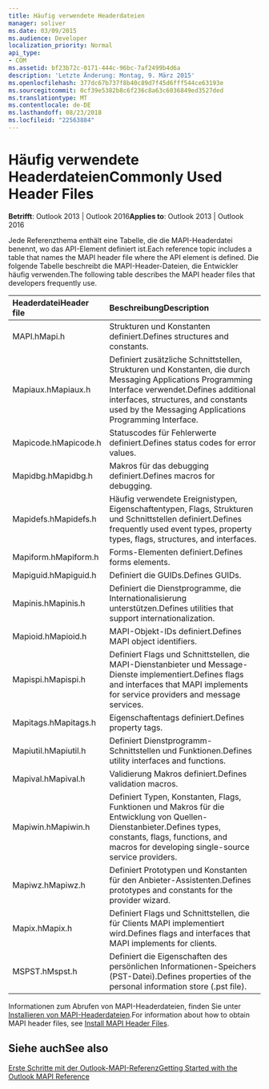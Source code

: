 ```yaml
---
title: Häufig verwendete Headerdateien
manager: soliver
ms.date: 03/09/2015
ms.audience: Developer
localization_priority: Normal
api_type:
- COM
ms.assetid: bf23b72c-0171-444c-96bc-7af2499b4d6a
description: 'Letzte Änderung: Montag, 9. März 2015'
ms.openlocfilehash: 377dc67b737f8b40c89d7f45d6fff544ce63193e
ms.sourcegitcommit: 0cf39e5382b8c6f236c8a63c6036849ed3527ded
ms.translationtype: MT
ms.contentlocale: de-DE
ms.lasthandoff: 08/23/2018
ms.locfileid: "22563884"
---
```

# <a name="commonly-used-header-files"></a><span data-ttu-id="a3d6a-103">Häufig verwendete Headerdateien</span><span class="sxs-lookup"><span data-stu-id="a3d6a-103">Commonly Used Header Files</span></span>

  
  
<span data-ttu-id="a3d6a-104">**Betrifft**: Outlook 2013 | Outlook 2016</span><span class="sxs-lookup"><span data-stu-id="a3d6a-104">**Applies to**: Outlook 2013 | Outlook 2016</span></span> 
  
<span data-ttu-id="a3d6a-105">Jede Referenzthema enthält eine Tabelle, die die MAPI-Headerdatei benennt, wo das API-Element definiert ist.</span><span class="sxs-lookup"><span data-stu-id="a3d6a-105">Each reference topic includes a table that names the MAPI header file where the API element is defined.</span></span> <span data-ttu-id="a3d6a-106">Die folgende Tabelle beschreibt die MAPI-Header-Dateien, die Entwickler häufig verwenden.</span><span class="sxs-lookup"><span data-stu-id="a3d6a-106">The following table describes the MAPI header files that developers frequently use.</span></span>
  
|<span data-ttu-id="a3d6a-107">**Headerdatei**</span><span class="sxs-lookup"><span data-stu-id="a3d6a-107">**Header file**</span></span>|<span data-ttu-id="a3d6a-108">**Beschreibung**</span><span class="sxs-lookup"><span data-stu-id="a3d6a-108">**Description**</span></span>|
|:-----|:-----|
|<span data-ttu-id="a3d6a-109">MAPI.h</span><span class="sxs-lookup"><span data-stu-id="a3d6a-109">Mapi.h</span></span>  <br/> |<span data-ttu-id="a3d6a-110">Strukturen und Konstanten definiert.</span><span class="sxs-lookup"><span data-stu-id="a3d6a-110">Defines structures and constants.</span></span>  <br/> |
|<span data-ttu-id="a3d6a-111">Mapiaux.h</span><span class="sxs-lookup"><span data-stu-id="a3d6a-111">Mapiaux.h</span></span>  <br/> |<span data-ttu-id="a3d6a-112">Definiert zusätzliche Schnittstellen, Strukturen und Konstanten, die durch Messaging Applications Programming Interface verwendet.</span><span class="sxs-lookup"><span data-stu-id="a3d6a-112">Defines additional interfaces, structures, and constants used by the Messaging Applications Programming Interface.</span></span>  <br/> |
|<span data-ttu-id="a3d6a-113">Mapicode.h</span><span class="sxs-lookup"><span data-stu-id="a3d6a-113">Mapicode.h</span></span>  <br/> |<span data-ttu-id="a3d6a-114">Statuscodes für Fehlerwerte definiert.</span><span class="sxs-lookup"><span data-stu-id="a3d6a-114">Defines status codes for error values.</span></span>  <br/> |
|<span data-ttu-id="a3d6a-115">Mapidbg.h</span><span class="sxs-lookup"><span data-stu-id="a3d6a-115">Mapidbg.h</span></span>  <br/> |<span data-ttu-id="a3d6a-116">Makros für das debugging definiert.</span><span class="sxs-lookup"><span data-stu-id="a3d6a-116">Defines macros for debugging.</span></span>  <br/> |
|<span data-ttu-id="a3d6a-117">Mapidefs.h</span><span class="sxs-lookup"><span data-stu-id="a3d6a-117">Mapidefs.h</span></span>  <br/> |<span data-ttu-id="a3d6a-118">Häufig verwendete Ereignistypen, Eigenschaftentypen, Flags, Strukturen und Schnittstellen definiert.</span><span class="sxs-lookup"><span data-stu-id="a3d6a-118">Defines frequently used event types, property types, flags, structures, and interfaces.</span></span>  <br/> |
|<span data-ttu-id="a3d6a-119">Mapiform.h</span><span class="sxs-lookup"><span data-stu-id="a3d6a-119">Mapiform.h</span></span>  <br/> |<span data-ttu-id="a3d6a-120">Forms-Elementen definiert.</span><span class="sxs-lookup"><span data-stu-id="a3d6a-120">Defines forms elements.</span></span>  <br/> |
|<span data-ttu-id="a3d6a-121">Mapiguid.h</span><span class="sxs-lookup"><span data-stu-id="a3d6a-121">Mapiguid.h</span></span>  <br/> |<span data-ttu-id="a3d6a-122">Definiert die GUIDs.</span><span class="sxs-lookup"><span data-stu-id="a3d6a-122">Defines GUIDs.</span></span>  <br/> |
|<span data-ttu-id="a3d6a-123">Mapinis.h</span><span class="sxs-lookup"><span data-stu-id="a3d6a-123">Mapinis.h</span></span>  <br/> |<span data-ttu-id="a3d6a-124">Definiert die Dienstprogramme, die Internationalisierung unterstützen.</span><span class="sxs-lookup"><span data-stu-id="a3d6a-124">Defines utilities that support internationalization.</span></span>  <br/> |
|<span data-ttu-id="a3d6a-125">Mapioid.h</span><span class="sxs-lookup"><span data-stu-id="a3d6a-125">Mapioid.h</span></span>  <br/> |<span data-ttu-id="a3d6a-126">MAPI-Objekt-IDs definiert.</span><span class="sxs-lookup"><span data-stu-id="a3d6a-126">Defines MAPI object identifiers.</span></span>  <br/> |
|<span data-ttu-id="a3d6a-127">Mapispi.h</span><span class="sxs-lookup"><span data-stu-id="a3d6a-127">Mapispi.h</span></span>  <br/> |<span data-ttu-id="a3d6a-128">Definiert Flags und Schnittstellen, die MAPI-Dienstanbieter und Message-Dienste implementiert.</span><span class="sxs-lookup"><span data-stu-id="a3d6a-128">Defines flags and interfaces that MAPI implements for service providers and message services.</span></span>  <br/> |
|<span data-ttu-id="a3d6a-129">Mapitags.h</span><span class="sxs-lookup"><span data-stu-id="a3d6a-129">Mapitags.h</span></span>  <br/> |<span data-ttu-id="a3d6a-130">Eigenschaftentags definiert.</span><span class="sxs-lookup"><span data-stu-id="a3d6a-130">Defines property tags.</span></span>  <br/> |
|<span data-ttu-id="a3d6a-131">Mapiutil.h</span><span class="sxs-lookup"><span data-stu-id="a3d6a-131">Mapiutil.h</span></span>  <br/> |<span data-ttu-id="a3d6a-132">Definiert Dienstprogramm-Schnittstellen und Funktionen.</span><span class="sxs-lookup"><span data-stu-id="a3d6a-132">Defines utility interfaces and functions.</span></span>  <br/> |
|<span data-ttu-id="a3d6a-133">Mapival.h</span><span class="sxs-lookup"><span data-stu-id="a3d6a-133">Mapival.h</span></span>  <br/> |<span data-ttu-id="a3d6a-134">Validierung Makros definiert.</span><span class="sxs-lookup"><span data-stu-id="a3d6a-134">Defines validation macros.</span></span>  <br/> |
|<span data-ttu-id="a3d6a-135">Mapiwin.h</span><span class="sxs-lookup"><span data-stu-id="a3d6a-135">Mapiwin.h</span></span>  <br/> |<span data-ttu-id="a3d6a-136">Definiert Typen, Konstanten, Flags, Funktionen und Makros für die Entwicklung von Quellen-Dienstanbieter.</span><span class="sxs-lookup"><span data-stu-id="a3d6a-136">Defines types, constants, flags, functions, and macros for developing single-source service providers.</span></span>  <br/> |
|<span data-ttu-id="a3d6a-137">Mapiwz.h</span><span class="sxs-lookup"><span data-stu-id="a3d6a-137">Mapiwz.h</span></span>  <br/> |<span data-ttu-id="a3d6a-138">Definiert Prototypen und Konstanten für den Anbieter-Assistenten.</span><span class="sxs-lookup"><span data-stu-id="a3d6a-138">Defines prototypes and constants for the provider wizard.</span></span>  <br/> |
|<span data-ttu-id="a3d6a-139">Mapix.h</span><span class="sxs-lookup"><span data-stu-id="a3d6a-139">Mapix.h</span></span>  <br/> |<span data-ttu-id="a3d6a-140">Definiert Flags und Schnittstellen, die für Clients MAPI implementiert wird.</span><span class="sxs-lookup"><span data-stu-id="a3d6a-140">Defines flags and interfaces that MAPI implements for clients.</span></span>  <br/> |
|<span data-ttu-id="a3d6a-141">MSPST.h</span><span class="sxs-lookup"><span data-stu-id="a3d6a-141">Mspst.h</span></span>  <br/> |<span data-ttu-id="a3d6a-142">Definiert die Eigenschaften des persönlichen Informationen-Speichers (PST-Datei).</span><span class="sxs-lookup"><span data-stu-id="a3d6a-142">Defines properties of the personal information store (.pst file).</span></span>  <br/> |
   
<span data-ttu-id="a3d6a-143">Informationen zum Abrufen von MAPI-Headerdateien, finden Sie unter [Installieren von MAPI-Headerdateien](how-to-install-mapi-header-files.md).</span><span class="sxs-lookup"><span data-stu-id="a3d6a-143">For information about how to obtain MAPI header files, see [Install MAPI Header Files](how-to-install-mapi-header-files.md).</span></span>
  
## <a name="see-also"></a><span data-ttu-id="a3d6a-144">Siehe auch</span><span class="sxs-lookup"><span data-stu-id="a3d6a-144">See also</span></span>



[<span data-ttu-id="a3d6a-145">Erste Schritte mit der Outlook-MAPI-Referenz</span><span class="sxs-lookup"><span data-stu-id="a3d6a-145">Getting Started with the Outlook MAPI Reference</span></span>](getting-started-with-the-outlook-mapi-reference.md)


